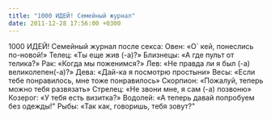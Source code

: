 ```yaml
---
title: "1000 ИДЕЙ! Семейный журнал"
date: 2011-12-28 17:56:00 +0300
---
```


1000 ИДЕЙ! Семейный журнал
после секса:
Овен: «О` кей, понеслись по-новой!»
Телец: «Ты еще жив (-а)?»
Близнецы: «А где пульт от телика?»
Рак: «Когда мы поженимся?»
Лев: «Не правда ли я был (-а) великолепен(-а)?»
Дева: «Дай-ка я посмотрю простыни»
Весы: «Если тебе понравилось, мне тоже понравилось»
Скорпион: «Пожалуй, теперь можно тебя развязать»
Стрелец: «Не звони мне, я сам (-а) позвоню»
Козерог: «У тебя есть визитка?»
Водолей: «А теперь давай попробуем без одежды!"
Рыбы: «Так как, говоришь, тебя зовут?"

